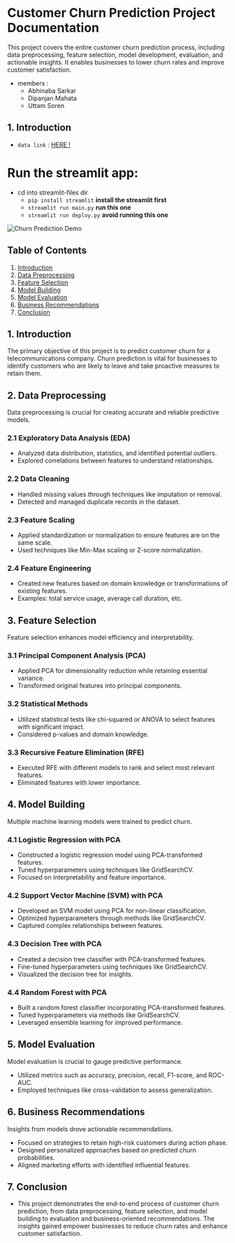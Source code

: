 # Customer Churn Prediction Project Documentation

This project covers the entire customer churn prediction process, including data preprocessing, feature selection, model development, evaluation, and actionable insights. It enables businesses to lower churn rates and improve customer satisfaction.

- members :
  - Abhinaba Sarkar
  - Dipanjan Mahata
  - Uttam Soren

## 1. Introduction

- `data link` : [HERE !](https://www.kaggle.com/datasets/vijaysrikanth/telecom-churn-data-set-for-the-south-asian-market)

# Run the streamlit app:

- cd into streamlit-files dir
  - ``pip install streamlit`` **install the streamlit first**
  - ``streamlit run main.py`` **run this one**
  - ``streamlit run deploy.py`` **avoid running this one**

![Churn Prediction Demo](MAIN-APP/demo.png)

## Table of Contents

1. [Introduction](#introduction)
2. [Data Preprocessing](#data-preprocessing)
3. [Feature Selection](#feature-selection)
4. [Model Building](#model-building)
5. [Model Evaluation](#model-evaluation)
6. [Business Recommendations](#business-recommendations)
7. [Conclusion](#conclusion)

## 1. Introduction

The primary objective of this project is to predict customer churn for a telecommunications company. Churn prediction is vital for businesses to identify customers who are likely to leave and take proactive measures to retain them.

## 2. Data Preprocessing

Data preprocessing is crucial for creating accurate and reliable predictive models.

### 2.1 Exploratory Data Analysis (EDA)

- Analyzed data distribution, statistics, and identified potential outliers.
- Explored correlations between features to understand relationships.

### 2.2 Data Cleaning

- Handled missing values through techniques like imputation or removal.
- Detected and managed duplicate records in the dataset.

### 2.3 Feature Scaling

- Applied standardization or normalization to ensure features are on the same scale.
- Used techniques like Min-Max scaling or Z-score normalization.

### 2.4 Feature Engineering

- Created new features based on domain knowledge or transformations of existing features.
- Examples: total service usage, average call duration, etc.

## 3. Feature Selection

Feature selection enhances model efficiency and interpretability.

### 3.1 Principal Component Analysis (PCA)

- Applied PCA for dimensionality reduction while retaining essential variance.
- Transformed original features into principal components.

### 3.2 Statistical Methods

- Utilized statistical tests like chi-squared or ANOVA to select features with significant impact.
- Considered p-values and domain knowledge.

### 3.3 Recursive Feature Elimination (RFE)

- Executed RFE with different models to rank and select most relevant features.
- Eliminated features with lower importance.

## 4. Model Building

Multiple machine learning models were trained to predict churn.

### 4.1 Logistic Regression with PCA

- Constructed a logistic regression model using PCA-transformed features.
- Tuned hyperparameters using techniques like GridSearchCV.
- Focused on interpretability and feature importance.

### 4.2 Support Vector Machine (SVM) with PCA

- Developed an SVM model using PCA for non-linear classification.
- Optimized hyperparameters through methods like GridSearchCV.
- Captured complex relationships between features.

### 4.3 Decision Tree with PCA

- Created a decision tree classifier with PCA-transformed features.
- Fine-tuned hyperparameters using techniques like GridSearchCV.
- Visualized the decision tree for insights.

### 4.4 Random Forest with PCA

- Built a random forest classifier incorporating PCA-transformed features.
- Tuned hyperparameters via methods like GridSearchCV.
- Leveraged ensemble learning for improved performance.

## 5. Model Evaluation

Model evaluation is crucial to gauge predictive performance.

- Utilized metrics such as accuracy, precision, recall, F1-score, and ROC-AUC.
- Employed techniques like cross-validation to assess generalization.

## 6. Business Recommendations

Insights from models drove actionable recommendations.

- Focused on strategies to retain high-risk customers during action phase.
- Designed personalized approaches based on predicted churn probabilities.
- Aligned marketing efforts with identified influential features.

## 7. Conclusion

- This project demonstrates the end-to-end process of customer churn prediction, from data preprocessing, feature selection, and model building to evaluation and business-oriented recommendations. The insights gained empower businesses to reduce churn rates and enhance customer satisfaction.
